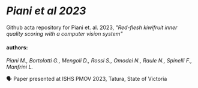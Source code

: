 # *Piani et al 2023*
Github acta repository for Piani et. al. 2023, *"Red-flesh kiwifruit inner quality scoring with a computer vision system"*

#### authors: 
*Piani M., Bortolotti G., Mengoli D., Rossi S., Omodei N., Raule N., Spinelli F., Manfrini L.*

🗣️ Paper presented at ISHS PMOV 2023, Tatura, State of Victoria
